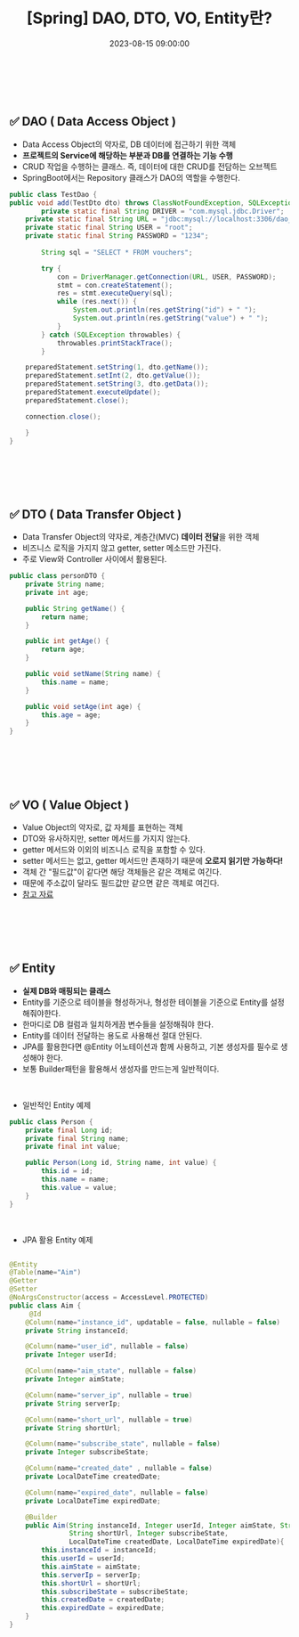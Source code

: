﻿---
permalink: /2023-08-15-DAO, DTO, VO, Entity란/
published: true
title: "[Spring] DAO, DTO, VO, Entity란?"
date: 2023-08-15 09:00:00
toc: true
toc_sticky: true
toc_label: "DAO, DTO, VO, Entity란?"
categories:
- Spring
tags:
- Spring
- Java
---

<br><br>

## ✅ DAO ( Data Access Object )

- Data Access Object의 약자로, DB 데이터에 접근하기 위한 객체
- **프로젝트의 Service에 해당하는 부분과 DB를 연결하는 기능 수행**
- CRUD 작업을 수행하는 클래스. 즉, 데이터에 대한 CRUD를 전담하는 오브젝트
- SpringBoot에서는 Repository 클래스가 DAO의 역할을 수행한다.

```java
public class TestDao {
public void add(TestDto dto) throws ClassNotFoundException, SQLException {
        private static final String DRIVER = "com.mysql.jdbc.Driver";
    private static final String URL = "jdbc:mysql://localhost:3306/dao_Db";
    private static final String USER = "root";
    private static final String PASSWORD = "1234";   
        
        String sql = "SELECT * FROM vouchers";

        try {
            con = DriverManager.getConnection(URL, USER, PASSWORD);
            stmt = con.createStatement();
            res = stmt.executeQuery(sql);
            while (res.next()) {
                System.out.println(res.getString("id") + " ");
                System.out.println(res.getString("value") + " ");
            }
        } catch (SQLException throwables) {
            throwables.printStackTrace();
        }

    preparedStatement.setString(1, dto.getName());
    preparedStatement.setInt(2, dto.getValue());
    preparedStatement.setString(3, dto.getData());
    preparedStatement.executeUpdate();
    preparedStatement.close();

    connection.close();

    }
}
```


<br><br><br><br>

## ✅ DTO ( Data Transfer Object )

- Data Transfer Object의 약자로, 계층간(MVC) **데이터 전달**을 위한 객체
- 비즈니스 로직을 가지지 않고 getter, setter 메소드만 가진다.
- 주로 View와 Controller 사이에서 활용된다.

```java
public class personDTO {
    private String name;
    private int age;

    public String getName() {
        return name;
    }

    public int getAge() {
        return age;
    }

    public void setName(String name) {
        this.name = name;
    }

    public void setAge(int age) {
        this.age = age;
    }
}
```


<br><br><br><br>

## ✅ VO ( Value Object )
- Value Object의 약자로, 값 자체를 표현하는 객체
- DTO와 유사하지만, setter 메서드를 가지지 않는다.
- getter 메서드와 이외의 비즈니스 로직을 포함할 수 있다.
- setter 메서드는 없고, getter 메서드만 존재하기 때문에 **오로지 읽기만 가능하다!**
- 객체 간 "필드값"이 같다면 해당 객체들은 같은 객체로 여긴다.
- 때문에 주소값이 달라도 필드값만 같으면 같은 객체로 여긴다.
- [참고 자료](https://tecoble.techcourse.co.kr/post/2020-06-11-value-object/)


<br><br><br><br>

## ✅ Entity
- **실제 DB와 매핑되는 클래스**
- Entity를 기준으로 테이블을 형성하거나, 형성한 테이블을 기준으로 Entity를 설정해줘야한다.
- 한마디로 DB 컬럼과 일치하게끔 변수들을 설정해줘야 한다.
- Entity를 데이터 전달하는 용도로 사용해선 절대 안된다.
- JPA를 활용한다면 @Entity 어노테이션과 함께 사용하고, 기본 생성자를 필수로 생성해야 한다.
- 보통 Builder패턴을 활용해서 생성자를 만드는게 일반적이다.

<br>

- 일반적인 Entity 예제
```java
public class Person {
    private final Long id;
    private final String name;
    private final int value;

    public Person(Long id, String name, int value) {
        this.id = id;
        this.name = name;
        this.value = value;
    }
}
```

<br>

- JPA 활용 Entity 예제

```java

@Entity
@Table(name="Aim")
@Getter
@Setter
@NoArgsConstructor(access = AccessLevel.PROTECTED)
public class Aim {
     @Id
    @Column(name="instance_id", updatable = false, nullable = false)
    private String instanceId;

    @Column(name="user_id", nullable = false)
    private Integer userId;

    @Column(name="aim_state", nullable = false)
    private Integer aimState;

    @Column(name="server_ip", nullable = true)
    private String serverIp;

    @Column(name="short_url", nullable = true)
    private String shortUrl;

    @Column(name="subscribe_state", nullable = false)
    private Integer subscribeState;

    @Column(name="created_date" , nullable = false)
    private LocalDateTime createdDate;

    @Column(name="expired_date", nullable = false)
    private LocalDateTime expiredDate;

    @Builder
    public Aim(String instanceId, Integer userId, Integer aimState, String serverIp,
               String shortUrl, Integer subscribeState,
               LocalDateTime createdDate, LocalDateTime expiredDate){
        this.instanceId = instanceId;
        this.userId = userId;
        this.aimState = aimState;
        this.serverIp = serverIp;
        this.shortUrl = shortUrl;
        this.subscribeState = subscribeState;
        this.createdDate = createdDate;
        this.expiredDate = expiredDate;
    }
}
```